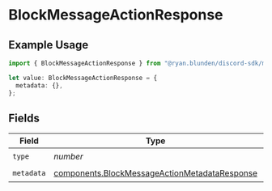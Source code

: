 # BlockMessageActionResponse

## Example Usage

```typescript
import { BlockMessageActionResponse } from "@ryan.blunden/discord-sdk/models/components";

let value: BlockMessageActionResponse = {
  metadata: {},
};
```

## Fields

| Field                                                                                                          | Type                                                                                                           | Required                                                                                                       | Description                                                                                                    |
| -------------------------------------------------------------------------------------------------------------- | -------------------------------------------------------------------------------------------------------------- | -------------------------------------------------------------------------------------------------------------- | -------------------------------------------------------------------------------------------------------------- |
| `type`                                                                                                         | *number*                                                                                                       | :heavy_check_mark:                                                                                             | N/A                                                                                                            |
| `metadata`                                                                                                     | [components.BlockMessageActionMetadataResponse](../../models/components/blockmessageactionmetadataresponse.md) | :heavy_check_mark:                                                                                             | N/A                                                                                                            |